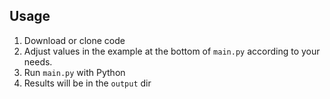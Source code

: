 ## Usage
1. Download or clone code
2. Adjust values in the example at the bottom of `main.py` according to your needs.
3. Run `main.py` with Python
4. Results will be in the `output` dir